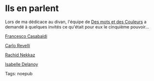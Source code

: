 # Ils en parlent

Lors de ma dédicace au divan, l'équipe de [Des mots et des Couleurs](http://desmotsdescouleurs.typepad.com) a demandé à quelques invités ce qu'était pour eux le cinquième pouvoir...

[Francesco Casabaldi](http://desmotsdescouleurs.typepad.com/des_mots_des_couleurs/2007/02/francesco_casab.html)

[Carlo Revelli](http://desmotsdescouleurs.typepad.com/des_mots_des_couleurs/2007/02/carlo_revelli_e.html)

[Rachid Nekkaz](http://desmotsdescouleurs.typepad.com/des_mots_des_couleurs/2007/02/rachid_nekkaz_e.html)

[Isabelle Delanoy](http://desmotsdescouleurs.typepad.com/des_mots_des_couleurs/2007/02/isabelle_delano.html)

Tags: noepub